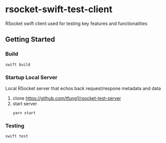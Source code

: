 # rsocket-swift-test-client

RSocket swift client used for testing key features and functionalities

## Getting Started

### Build

```
swift build
```

### Startup Local Server

Local RSocket server that echos back request/respone metadata and data

1. clone https://github.com/tfung1/rsocket-test-server
2. start server
    ```
    yarn start
    ```

### Testing

```
swift test
```
